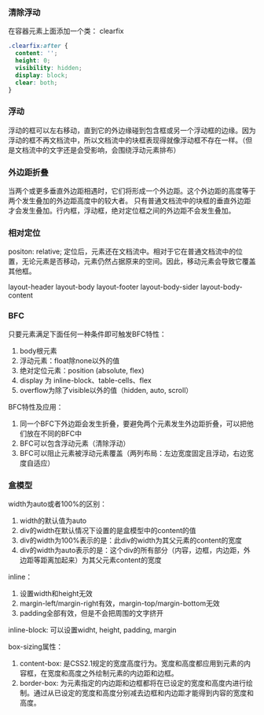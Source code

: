



### 清除浮动

在容器元素上面添加一个类： clearfix
```css
.clearfix:after {
  content: '';
  height: 0;
  visibility: hidden;
  display: block;
  clear: both;
}
```
### 浮动
浮动的框可以左右移动，直到它的外边缘碰到包含框或另一个浮动框的边缘。因为浮动的框不再文档流中，所以文档流中的块框表现得就像浮动框不存在一样。（但是文档流中的文字还是会受影响，会围绕浮动元素排布）

### 外边距折叠
当两个或更多垂直外边距相遇时，它们将形成一个外边距。这个外边距的高度等于两个发生叠加的外边距高度中的较大者。
只有普通文档流中的块框的垂直外边距才会发生叠加。行内框，浮动框，绝对定位框之间的外边距不会发生叠加。


### 相对定位
positon: relative;
定位后，元素还在文档流中。相对于它在普通文档流中的位置，无论元素是否移动，元素仍然占据原来的空间。因此，移动元素会导致它覆盖其他框。

layout-header
layout-body
layout-footer
layout-body-sider
layout-body-content

### BFC

只要元素满足下面任何一种条件即可触发BFC特性：
1. body根元素
2. 浮动元素：float除none以外的值
3. 绝对定位元素：position (absolute, flex)
4. display 为 inline-block、table-cells、flex
5. overflow为除了visible以外的值（hidden, auto, scroll）

BFC特性及应用：
1. 同一个BFC下外边距会发生折叠，要避免两个元素发生外边距折叠，可以把他们放在不同的BFC中
2. BFC可以包含浮动元素（清除浮动）
3. BFC可以阻止元素被浮动元素覆盖（两列布局：左边宽度固定且浮动，右边宽度自适应）


### 盒模型

width为auto或者100%的区别：
1. width的默认值为auto
2. div的width在默认情况下设置的是盒模型中的content的值
3. div的width为100%表示的是：此div的width为其父元素的content的宽度
4. div的width为auto表示的是：这个div的所有部分（内容，边框，内边距，外边距等距离加起来）为其父元素content的宽度

inline：
1. 设置width和height无效
2. margin-left/margin-right有效，margin-top/margin-bottom无效
3. padding全部有效，但是不会把周围的文字挤开

inline-block: 可以设置widht, height, padding, margin

box-sizing属性：
1. content-box: 是CSS2.1规定的宽度高度行为。宽度和高度都应用到元素的内容框，在宽度和高度之外绘制元素的内边距和边框。
2. border-box: 为元素指定的内边距和边框都将在已设定的宽度和高度内进行绘制。通过从已设定的宽度和高度分别减去边框和内边距才能得到内容的宽度和高度。